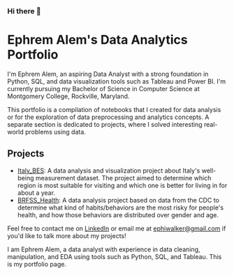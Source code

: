 ### Hi there 👋

# Ephrem Alem's Data Analytics Portfolio

I'm Ephrem Alem, an aspiring Data Analyst with a strong foundation in Python, SQL, and data visualization tools such as Tableau and Power BI. I'm currently pursuing my Bachelor of Science in Computer Science at Montgomery College, Rockville, Maryland.

This portfolio is a compilation of notebooks that I created for data analysis or for the exploration of data preprocessing and analytics concepts. A separate section is dedicated to projects, where I solved interesting real-world problems using data.

## Projects

- [Italy_BES](https://github.com/EphiWalker/Italy_BES): A data analysis and visualization project about Italy's well-being measurement dataset. The project aimed to determine which region is most suitable for visiting and which one is better for living in for about a year.
- [BRFSS_Health](https://github.com/EphiWalker/BRFSS_Health): A data analysis project based on data from the CDC to determine what kind of habits/behaviors are the most risky for people's health, and how those behaviors are distributed over gender and age.

Feel free to contact me on [LinkedIn](https://linkedin.com/in/ephiwalker/) or email me at ephiwalker@gmail.com if you'd like to talk more about my projects!

<!--
Here are some ideas to get you started:

- 🔭 I’m currently working on ...
- 🌱 I’m currently learning ...
- 👯 I’m looking to collaborate on ...
- 🤔 I’m looking for help with ...
- 💬 Ask me about ...
- 📫 How to reach me: ...
- 😄 Pronouns: ...
- ⚡ Fun fact: ...
-->

I am Ephrem Alem, a data analyst with experience in data cleaning, manipulation, and EDA using tools such as Python, SQL, and Tableau. This is my portfolio page.
